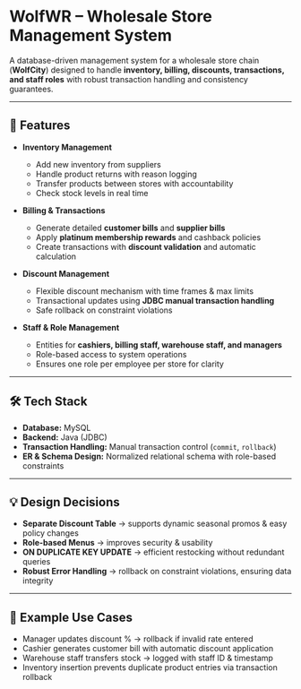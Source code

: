 # WolfWR – Wholesale Store Management System

A database-driven management system for a wholesale store chain (**WolfCity**) designed to handle **inventory, billing, discounts, transactions, and staff roles** with robust transaction handling and consistency guarantees.

---

## 🚀 Features
- **Inventory Management**
  - Add new inventory from suppliers  
  - Handle product returns with reason logging  
  - Transfer products between stores with accountability  
  - Check stock levels in real time  

- **Billing & Transactions**
  - Generate detailed **customer bills** and **supplier bills**  
  - Apply **platinum membership rewards** and cashback policies  
  - Create transactions with **discount validation** and automatic calculation  

- **Discount Management**
  - Flexible discount mechanism with time frames & max limits  
  - Transactional updates using **JDBC manual transaction handling**  
  - Safe rollback on constraint violations  

- **Staff & Role Management**
  - Entities for **cashiers, billing staff, warehouse staff, and managers**  
  - Role-based access to system operations  
  - Ensures one role per employee per store for clarity  

---

## 🛠️ Tech Stack
- **Database:** MySQL  
- **Backend:** Java (JDBC)  
- **Transaction Handling:** Manual transaction control (`commit`, `rollback`)  
- **ER & Schema Design:** Normalized relational schema with role-based constraints  

---

## 💡 Design Decisions
- **Separate Discount Table** → supports dynamic seasonal promos & easy policy changes  
- **Role-based Menus** → improves security & usability  
- **ON DUPLICATE KEY UPDATE** → efficient restocking without redundant queries  
- **Robust Error Handling** → rollback on constraint violations, ensuring data integrity  

---

## 🧪 Example Use Cases
- Manager updates discount % → rollback if invalid rate entered  
- Cashier generates customer bill with automatic discount application  
- Warehouse staff transfers stock → logged with staff ID & timestamp  
- Inventory insertion prevents duplicate product entries via transaction rollback  
